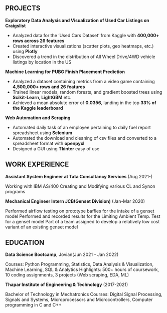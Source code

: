 ## PROJECTS
__Exploratory Data Analysis and Visualization of Used Car Listings on Craigslist__ 

- Analyzed data for the ‘Used Cars Dataset’ from Kaggle with __400,000+ rows across 26 features__
- Created interactive visualizations (scatter plots, geo heatmaps, etc.) using  __Plotly__
- Discovered a trend in the distribution of All Wheel Drive/4WD vehicle listings by location in the US

__Machine Learning for PUBG Finish Placement Prediction__

- Analyzed a dataset containing metrics from a video game containing __4,500,000+ rows and 26 features__
- Trained linear models, random forests, and gradient boosted trees using __Scikit-Learn, LightGBM__ etc.
- Achieved a mean absolute error of __0.0356__, landing in the top __33% of the Kaggle leaderboard__

__Web Automation and Scraping__

- Automated daily task of an employee pertaining to daily fuel report spreadsheet  using __Selenium__ 
- Automated the download and cleaning of csv files and converted to a spreadsheet format with __openpyxl__
- Designed a GUI using __Tkinter__ easy of use

## WORK EXPERIENCE

__Assistant System Engineer at Tata Consultancy Services__ (Aug 2021-)

Working with IBM AS/400 
Creating and Modifying various CL and Synon programs

__Mechanical Engineer Intern JCB(Genset Division)__ (Jan-Mar 2020)

Performed  airflow testing on prototype baffles for the intake of a genset model
Performed and recorded results for the Limiting Ambient Temp. Test for a genset model
Part of a team assigned to develop a relatively low cost variant of an existing genset model


 
## EDUCATION
__Data Science Bootcamp__, Jovian(Jun 2021 - Jan 2022)

Courses: Python Programming, Statistics, Data Analysis & Visualization, Machine Learning, SQL & Analytics
Highlights: 500+ hours of coursework, 10 coding assignments, 3 projects (Web scraping, EDA, ML)

__Thapar Institute of Engineering & Technology__ (2017-2021)

Bachelor of Technology in Mechatronics
Courses: Digital Signal Processing, Signals and Systems, Microprocessors and Microcontrollers, Computer programming in C and  C++

